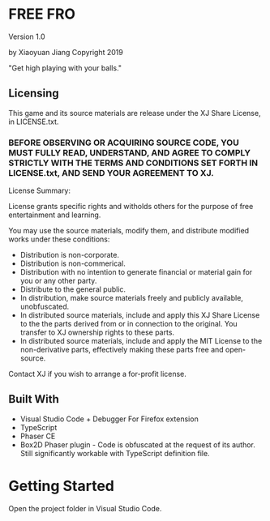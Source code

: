# FREE FRO

Version 1.0

by Xiaoyuan Jiang
Copyright 2019


"Get high playing with your balls."

## Licensing
This game and its source materials are release under the XJ Share License, in LICENSE.txt.

### BEFORE OBSERVING OR ACQUIRING SOURCE CODE, YOU MUST FULLY READ, UNDERSTAND, AND AGREE TO COMPLY STRICTLY WITH THE TERMS AND CONDITIONS SET FORTH IN LICENSE.txt, AND SEND YOUR AGREEMENT TO XJ.

License Summary:

License grants specific rights and witholds others for the purpose of free entertainment and learning.

You may use the source materials, modify them, and distribute modified works under these conditions:

* Distribution is non-corporate.
* Distribution is non-commerical.
* Distribution with no intention to generate financial or material gain for you or any other party.
* Distribute to the general public.
* In distribution, make source materials freely and publicly available, unobfuscated.
* In distributed source materials, include and apply this XJ Share License to the the parts derived from or in connection to the original. You transfer to XJ ownership rights to these parts.
* In distributed source materials, include and apply the MIT License to the non-derivative parts, effectively making these parts free and open-source.

Contact XJ if you wish to arrange a for-profit license.

## Built With

* Visual Studio Code + Debugger For Firefox extension
* TypeScript
* Phaser CE
* Box2D Phaser plugin - Code is obfuscated at the request of its author. Still significantly workable with TypeScript definition file.

# Getting Started

Open the project folder in Visual Studio Code.

